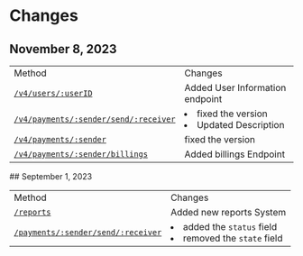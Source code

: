 # Changes

<!-- Maintain a changelog or release notes section
to inform users about updates, changes, and new features in different API versions -->
## November 8, 2023
<table>
    <tr>
        <td>Method</td>
        <td>Changes</td>
    </tr>
    <tr>
        <td><a href="users.md"><code>/v4/users/:userID</code></a></td>
        <td>Added User Information endpoint</td>
    </tr>
    <tr>
        <td><a href="wallet.md"><code>/v4/payments/:sender/send/:receiver</code></a></td>
        <td><list><li>fixed the version</li><li>Updated Description</li></list></td>
    </tr>
    <tr>
        <td><a href="wallet.md"><code>/v4/payments/:sender</code></a></td>
        <td>fixed the version</td>
    </tr>
    <tr>
        <td><a href="wallet.md"><code>/v4/payments/:sender/billings</code></a></td>
        <td>Added billings Endpoint</td>
    </tr>
</table>
## September 1, 2023

<table>
<tr>
<td>Method</td>
<td>Changes</td>
</tr>
<tr>
<td><a href="reportsDB.md"><code>/reports</code></a></td>
<td>Added new reports System</td>
</tr>
<tr>
<td><a href="api-docs.md"><code>/payments/:sender/send/:receiver</code></a></td>
<td>
<list>
<li>added the <code>status</code> field</li>
<li>removed the <code>state</code> field</li>
</list>
</td>
</tr>
</table>